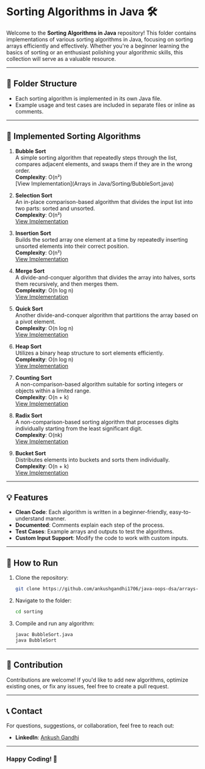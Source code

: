 # Sorting Algorithms in Java 🛠️

Welcome to the **Sorting Algorithms in Java** repository! This folder contains implementations of various sorting algorithms in Java, focusing on sorting arrays efficiently and effectively. Whether you're a beginner learning the basics of sorting or an enthusiast polishing your algorithmic skills, this collection will serve as a valuable resource.

---

## 📂 Folder Structure

- Each sorting algorithm is implemented in its own Java file.
- Example usage and test cases are included in separate files or inline as comments.

---

## 📜 Implemented Sorting Algorithms

1. **Bubble Sort**  
   A simple sorting algorithm that repeatedly steps through the list, compares adjacent elements, and swaps them if they are in the wrong order.  
   **Complexity**: O(n²)  
   [View Implementation](Arrays in Java/Sorting/BubbleSort.java)

2. **Selection Sort**  
   An in-place comparison-based algorithm that divides the input list into two parts: sorted and unsorted.  
   **Complexity**: O(n²)  
   [View Implementation](https://github.com/ankushgandhi1706/Java-OOPS-DSA/blob/main/Arrays%20in%20Java/Sorting/BubbleSort.java)

3. **Insertion Sort**  
   Builds the sorted array one element at a time by repeatedly inserting unsorted elements into their correct position.  
   **Complexity**: O(n²)  
   [View Implementation](link-to-file)

4. **Merge Sort**  
   A divide-and-conquer algorithm that divides the array into halves, sorts them recursively, and then merges them.  
   **Complexity**: O(n log n)  
   [View Implementation](link-to-file)

5. **Quick Sort**  
   Another divide-and-conquer algorithm that partitions the array based on a pivot element.  
   **Complexity**: O(n log n)  
   [View Implementation](link-to-file)

6. **Heap Sort**  
   Utilizes a binary heap structure to sort elements efficiently.  
   **Complexity**: O(n log n)  
   [View Implementation](link-to-file)

7. **Counting Sort**  
   A non-comparison-based algorithm suitable for sorting integers or objects within a limited range.  
   **Complexity**: O(n + k)  
   [View Implementation](link-to-file)

8. **Radix Sort**  
   A non-comparison-based sorting algorithm that processes digits individually starting from the least significant digit.  
   **Complexity**: O(nk)  
   [View Implementation](link-to-file)

9. **Bucket Sort**  
   Distributes elements into buckets and sorts them individually.  
   **Complexity**: O(n + k)  
   [View Implementation](link-to-file)

---

## 💡 Features

- **Clean Code**: Each algorithm is written in a beginner-friendly, easy-to-understand manner.  
- **Documented**: Comments explain each step of the process.  
- **Test Cases**: Example arrays and outputs to test the algorithms.  
- **Custom Input Support**: Modify the code to work with custom inputs.

---

## 🔧 How to Run

1. Clone the repository:  
   ```bash
   git clone https://github.com/ankushgandhi1706/java-oops-dsa/arrays-in-java/sorting.git
   ```
2. Navigate to the folder:  
   ```bash
   cd sorting
   ```
3. Compile and run any algorithm:  
   ```bash
   javac BubbleSort.java  
   java BubbleSort
   ```

---

## 🎯 Contribution

Contributions are welcome! If you'd like to add new algorithms, optimize existing ones, or fix any issues, feel free to create a pull request.

---

## 📞 Contact

For questions, suggestions, or collaboration, feel free to reach out:    
- **LinkedIn**: [Ankush Gandhi](https://www.linkedin.com/in/ankush-gandhi-045a7122a)  

---

### Happy Coding! 🚀
